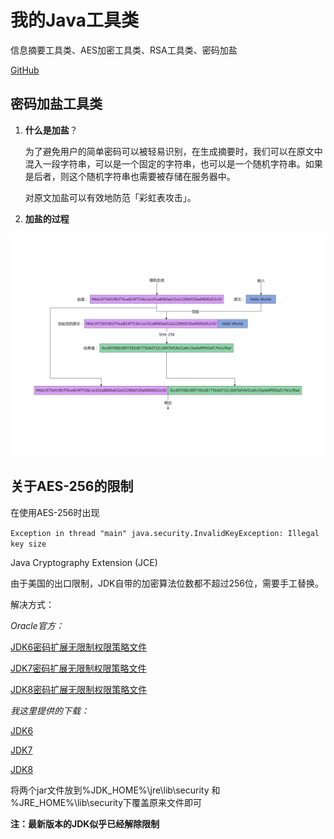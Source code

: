 # 我的Java工具类

信息摘要工具类、AES加密工具类、RSA工具类、密码加盐

[GitHub](https://github.com/jerryt92/my_java_util)

## 密码加盐工具类

1. **什么是加盐**？ 
   
   为了避免用户的简单密码可以被轻易识别，在生成摘要时，我们可以在原文中混入一段字符串，可以是一个固定的字符串，也可以是一个随机字符串。如果是后者，则这个随机字符串也需要被存储在服务器中。

    对原文加盐可以有效地防范「彩虹表攻击」。

3. **加盐的过程**

![salt.jpg](./assets/salt.jpg)

## 关于AES-256的限制

在使用AES-256时出现

`Exception in thread "main" java.security.InvalidKeyException: Illegal key size`

Java Cryptography Extension (JCE)

由于美国的出口限制，JDK自带的加密算法位数都不超过256位，需要手工替换。

解决方式：

*Oracle官方：*

[JDK6密码扩展无限制权限策略文件](https://www.oracle.com/java/technologies/jce-6-download.html)

[JDK7密码扩展无限制权限策略文件](https://www.oracle.com/java/technologies/javase-jce7-downloads.html)

[JDK8密码扩展无限制权限策略文件](https://www.oracle.com/java/technologies/javase-jce8-downloads.html)

*我这里提供的下载：*

[JDK6](file/JcePolicy/jce_policy-6.zip)

[JDK7](file/JcePolicy/UnlimitedJCEPolicyJDK7.zip)

[JDK8](file/JcePolicy/jce_policy-8.zip)

将两个jar文件放到%JDK_HOME%\jre\lib\security 和 %JRE_HOME%\lib\security下覆盖原来文件即可

**注：最新版本的JDK似乎已经解除限制**
